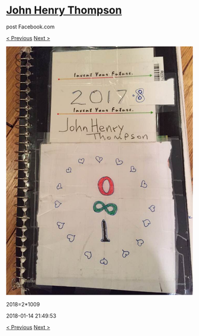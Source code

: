 # [John Henry Thompson](../README.md)
post Facebook.com

[< Previous](2018-01-15-1.md) [Next >](2018-01-13-1.md)

[![](../media/2018-01-14/Timeline-Photos-2018-2-1009.jpg)](../README.md)

2018=2*1009

2018-01-14 21:49:53

[< Previous](2018-01-15-1.md) [Next >](2018-01-13-1.md)